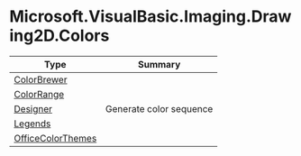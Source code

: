 ﻿
# Microsoft.VisualBasic.Imaging.Drawing2D.Colors

|Type|Summary|
|----|-------|
|[ColorBrewer](./ColorBrewer.md)||
|[ColorRange](./ColorRange.md)||
|[Designer](./Designer.md)|Generate color sequence|
|[Legends](./Legends.md)||
|[OfficeColorThemes](./OfficeColorThemes.md)||

